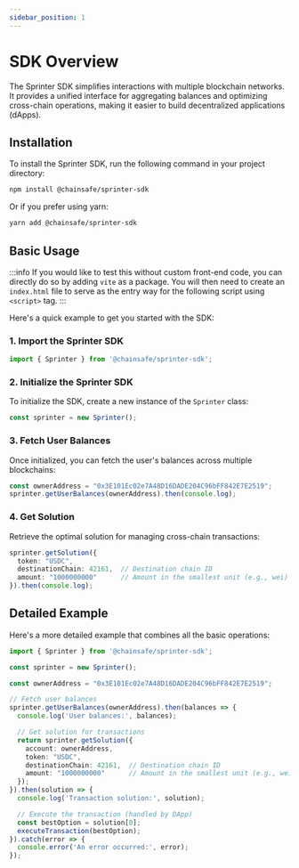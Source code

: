 ```yaml
---
sidebar_position: 1
---
```


# SDK Overview

The Sprinter SDK simplifies interactions with multiple blockchain networks. It provides a unified interface for aggregating balances and optimizing cross-chain operations, making it easier to build decentralized applications (dApps).

## Installation

To install the Sprinter SDK, run the following command in your project directory:

```bash
npm install @chainsafe/sprinter-sdk
```

Or if you prefer using yarn:

```bash
yarn add @chainsafe/sprinter-sdk
```

## Basic Usage

:::info
If you would like to test this without custom front-end code, you can directly do so by adding `vite` as a package. You will then need to create an `index.html` file to serve as the entry way for the following script using `<script>` tag. 
:::

Here's a quick example to get you started with the SDK:

### 1. Import the Sprinter SDK

```typescript
import { Sprinter } from '@chainsafe/sprinter-sdk';
```

### 2. Initialize the Sprinter SDK

To initialize the SDK, create a new instance of the `Sprinter` class:

```typescript
const sprinter = new Sprinter();
```

### 3. Fetch User Balances

Once initialized, you can fetch the user's balances across multiple blockchains:

```typescript
const ownerAddress = "0x3E101Ec02e7A48D16DADE204C96bFF842E7E2519";
sprinter.getUserBalances(ownerAddress).then(console.log);
```

### 4. Get Solution

Retrieve the optimal solution for managing cross-chain transactions:

```typescript
sprinter.getSolution({
  token: "USDC",
  destinationChain: 42161,  // Destination chain ID
  amount: "1000000000"      // Amount in the smallest unit (e.g., wei)
}).then(console.log);
```

## Detailed Example

Here's a more detailed example that combines all the basic operations:

```typescript
import { Sprinter } from '@chainsafe/sprinter-sdk';

const sprinter = new Sprinter();

const ownerAddress = "0x3E101Ec02e7A48D16DADE204C96bFF842E7E2519";

// Fetch user balances
sprinter.getUserBalances(ownerAddress).then(balances => {
  console.log('User balances:', balances);

  // Get solution for transactions
  return sprinter.getSolution({
    account: ownerAddress,
    token: "USDC",
    destinationChain: 42161,  // Destination chain ID
    amount: "1000000000"      // Amount in the smallest unit (e.g., wei)
  });
}).then(solution => {
  console.log('Transaction solution:', solution);

  // Execute the transaction (handled by DApp)
  const bestOption = solution[0];
  executeTransaction(bestOption);
}).catch(error => {
  console.error('An error occurred:', error);
});
```